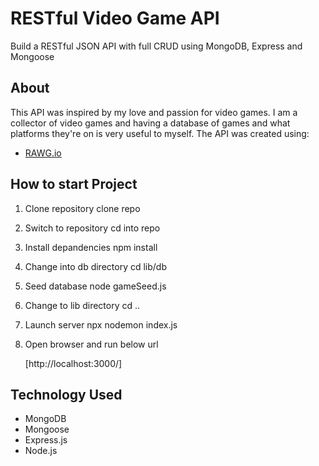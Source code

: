 # RESTful Video Game API

Build a RESTful JSON API with full CRUD using MongoDB, Express and Mongoose

## About

This API was inspired by my love and passion for video games. I am a collector of video games and having a database of games and what platforms they're on is very useful to myself.
The API was created using:

- [RAWG.io](https://api.rawg.io/)

## How to start Project

1. Clone repository
   clone repo

2. Switch to repository
   cd into repo

3. Install depandencies
   npm install

4. Change into db directory
   cd lib/db

5. Seed database
   node gameSeed.js

6. Change to lib directory
   cd ..

7. Launch server
   npx nodemon index.js

8. Open browser and run below url

   [http://localhost:3000/]

## Technology Used

- MongoDB
- Mongoose
- Express.js
- Node.js
